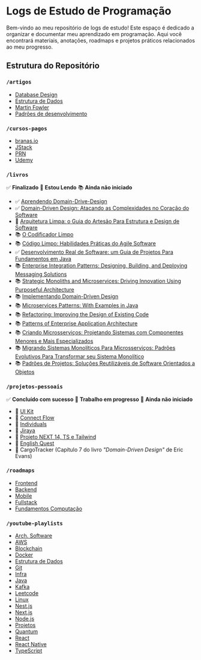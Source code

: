 # Logs de Estudo de Programação

Bem-vindo ao meu repositório de logs de estudo! Este espaço é dedicado a organizar e documentar meu aprendizado em programação. Aqui você encontrará materiais, anotações, roadmaps e projetos práticos relacionados ao meu progresso.

## Estrutura do Repositório

### `/artigos`

* [Database Design](https://github.com/GabrielBursi/studylog/blob/main/artigos/DATABASE-DESIGN.md)
* [Estrutura de Dados](https://github.com/GabrielBursi/studylog/blob/main/artigos/ESTRUTURA-DE-DADOS.md)
* [Martin Fowler](https://github.com/GabrielBursi/studylog/blob/main/artigos/MARTIN-FOWLER.md)
* [Padrões de desenvolvimento](https://github.com/GabrielBursi/studylog/blob/main/artigos/PADROES-DE-DESENVOLVIMENTO.md)

### `/cursos-pagos`

* [branas.io](https://github.com/GabrielBursi/studylog/blob/main/cursos-pagos/BRANAS-IO.md "branas.io log progress")
* [JStack](https://github.com/GabrielBursi/studylog/blob/main/cursos-pagos/JSTACK.md "JStack log progress")
* [PRN](https://github.com/GabrielBursi/studylog/blob/main/cursos-pagos/COFFSTACK.md "PRN log progress")
* [Udemy](https://github.com/GabrielBursi/studylog/blob/main/cursos-pagos/UDEMY.md "Udemy log progress")

### `/livros`

✅ **Finalizado**
📖 **Estou Lendo**
📚 **Ainda não iniciado**

* ✅ [Aprendendo Domain-Drive-Design](https://www.amazon.com.br/Aprenda-Domain-driven-Design-Arquitetura-Estratégia/dp/8550819611)
* ✅ [Domain-Driven Design: Atacando as Complexidades no Coração do Software](https://www.amazon.com.br/Domain-Driven-Design-Atacando-Complexidades-Software/dp/8550800651)
* 📖 [Arquitetura Limpa: o Guia do Artesão Para Estrutura e Design de Software](https://www.amazon.com.br/Arquitetura-Limpa-Artes%C3%A3o-Estrutura-Software/dp/8550804606)
* 📚 [O Codificador Limpo](https://www.amazon.com.br/Codificador-Limpo-Bob-Martin/dp/8576086476)
* 📚 [Código Limpo: Habilidades Práticas do Agile Software](https://www.amazon.com.br/C%C3%B3digo-limpo-Robert-C-Martin/dp/8576082675)
* ✅ [Desenvolvimento Real de Software: um Guia de Projetos Para Fundamentos em Java](https://www.amazon.com.br/Desenvolvimento-Real-Software-projetos-fundamentos/dp/6555202017)
* 📚 [Enterprise Integration Patterns: Designing, Building, and Deploying Messaging Solutions](https://www.amazon.com.br/Enterprise-Integration-Patterns-Designing-Deploying/dp/0321200683)
* 📚 [Strategic Monoliths and Microservices: Driving Innovation Using Purposeful Architecture](https://www.amazon.com.br/Strategic-Monoliths-Microservices-Innovation-Architecture/dp/0137355467)
* 📚 [Implementando Domain-Driven Design](https://www.amazon.com.br/Implementando-Domain-Driven-design-Vernon/dp/8576089521)
* 📚 [Microservices Patterns: With Examples in Java](https://www.amazon.com.br/Microservice-Patterns-examples-Chris-Richardson/dp/1617294543)
* 📚 [Refactoring: Improving the Design of Existing Code](https://www.amazon.com.br/Refactoring-Improving-Design-Existing-Code/dp/0134757599)
* 📚 [Patterns of Enterprise Application Architecture](https://www.amazon.com.br/Patterns-Enterprise-Application-Architecture-Martin/dp/0321127420)
* 📚 [Criando Microsserviços: Projetando Sistemas com Componentes Menores e Mais Especializados](https://www.amazon.com.br/Criando-Microsservi%C3%A7os-Projetando-Componentes-Especializados/dp/6586057884)
* 📚 [Migrando Sistemas Monolíticos Para Microsserviços: Padrões Evolutivos Para Transformar seu Sistema Monolítico](https://www.amazon.com.br/Migrando-Sistemas-Monol%C3%ADticos-Para-Microsservi%C3%A7os/dp/6586057043)
* 📚 [Padrões de Projetos: Soluções Reutilizáveis de Software Orientados a Objetos](https://www.amazon.com.br/Padr%C3%B5es-Projetos-Solu%C3%A7%C3%B5es-Reutiliz%C3%A1veis-Orientados/dp/8573076100) 

### `/projetos-pessoais`

✅ **Concluído com sucesso**
👷 **Trabalho em progresso**
🚫 **Ainda não iniciado**

* 🚫 [UI Kit](https://github.com/GabrielBursi/studylog/blob/main/projetos-pessoais/UI-KIT.md)
* 🚫 [Connect Flow](https://github.com/GabrielBursi/studylog/blob/main/projetos-pessoais/CONNECT-FLOW.md)
* 🚫 [Individuals](https://github.com/GabrielBursi/studylog/blob/main/projetos-pessoais/INDIVIDUALS.md)
* 🚫 [Jiraya](https://github.com/GabrielBursi/studylog/blob/main/projetos-pessoais/JIRAYA.md)
* 🚫 [Projeto NEXT 14, TS e Tailwind](https://www.youtube.com/playlist?list=PL29TaWXah3iaKcSxmOa_e_bKCkS10Rsn-)
* 🚫 [English Quest](https://github.com/GabrielBursi/studylog/blob/main/projetos-pessoais/ENGLISH-QUEST.md)
* 🚫 CargoTracker (Capítulo 7 do livro *"Domain-Driven Design"* de Eric Evans)

### `/roadmaps`

* [Frontend](https://github.com/GabrielBursi/studylog/blob/main/roadmaps/FRONTEND.md "Frontend roadmap log progress")
* [Backend](https://github.com/GabrielBursi/studylog/blob/main/roadmaps/BACKEND.md "Backend roadmap log progress")
* [Mobile](https://github.com/GabrielBursi/studylog/blob/main/roadmaps/MOBILE.md "Mobile roadmap log progress")
* [Fullstack](https://github.com/GabrielBursi/studylog/blob/main/roadmaps/FULLSTACK.md "Fullstack roadmap log progress")
* [Fundamentos Computação](https://github.com/GabrielBursi/studylog/blob/main/roadmaps/FUNDAMENTOS.md "Computação roadmap log progress")

### `/youtube-playlists`

* [Arch. Software](https://github.com/GabrielBursi/studylog/blob/main/youtube-playlists/ARCH-SOFTWARE.md)
* [AWS](https://github.com/GabrielBursi/studylog/blob/main/youtube-playlists/AWS.md)
* [Blockchain](https://github.com/GabrielBursi/studylog/blob/main/youtube-playlists/BLOCKCHAIN.md)
* [Docker](https://github.com/GabrielBursi/studylog/blob/main/youtube-playlists/DOCKER.md)
* [Estrutura de Dados](https://github.com/GabrielBursi/studylog/blob/main/youtube-playlists/ESTRUTURA-DE-DADOS.md)
* [Git](https://github.com/GabrielBursi/studylog/blob/main/youtube-playlists/GIT.md)
* [Infra](https://github.com/GabrielBursi/studylog/blob/main/youtube-playlists/INFRA.md)
* [Java](https://github.com/GabrielBursi/studylog/blob/main/youtube-playlists/JAVA.md)
* [Kafka](https://github.com/GabrielBursi/studylog/blob/main/youtube-playlists/KAFKA.md)
* [Leetcode](https://github.com/GabrielBursi/studylog/blob/main/youtube-playlists/LEETCODE.md)
* [Linux](https://github.com/GabrielBursi/studylog/blob/main/youtube-playlists/LINUX.md)
* [Nest.js](https://github.com/GabrielBursi/studylog/blob/main/youtube-playlists/NESTJS.md)
* [Next.js](https://github.com/GabrielBursi/studylog/blob/main/youtube-playlists/NEXTJS.md)
* [Node.js](https://github.com/GabrielBursi/studylog/blob/main/youtube-playlists/NODEJS.md)
* [Projetos](https://github.com/GabrielBursi/studylog/blob/main/youtube-playlists/PROJETOS.md)
* [Quantum](https://github.com/GabrielBursi/studylog/blob/main/youtube-playlists/QUANTUM.md)
* [React](https://github.com/GabrielBursi/studylog/blob/main/youtube-playlists/REACT.md)
* [React Native](https://github.com/GabrielBursi/studylog/blob/main/youtube-playlists/REACTNATIVE.md)
* [TypeScript](https://github.com/GabrielBursi/studylog/blob/main/youtube-playlists/TYPESCRIPT.md)
